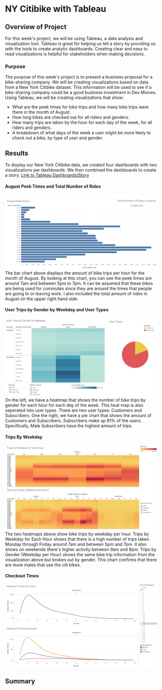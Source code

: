 # NY Citibike with Tableau

## Overview of Project
For this week's project, we will be using Tableau, a data analysis and visualization tool. Tableau is great for helping us tell a story by providing us with the tools to create analytic dashboards. Creating clear and easy to read visualizations is helpful for stakeholders when making decisions. 

### Purpose
The purpose of this week's project is to present a business proposal for a bike-sharing company. We will be creating visualizations based on data from a New York Citibike dataset. This information will be used to see if a bike-sharing company could be a good business investment in Des Moines. Using Tableau, we will be creating visualizations that show:
- What are the peek times for bike trips and how many bike trips were there in the month of August.
- How long bikes are checked out for all riders and genders.
- How many trips are taken by the hour for each day of the week, for all riders and genders.
- A breakdown of what days of the week a user might be more likely to check out a bike, by type of user and gender.

## Results

To display our New York Citibike data, we created four dashboards with two visualizations per dashboards. We then combined the dashboards to create a story. 
[Link to Tableau Dashboards/Story](https://public.tableau.com/views/NYC-Citibike-Challenge_16279379182660/NYCCitibikeAnalysis?:language=en-US&:display_count=n&:origin=viz_share_link)

#### August Peek Times and Total Number of Rides
![AugustOverview](/Resources/AugustOverview.PNG)
The bar chart above displays the amount of bike trips per hour for the month of August. By looking at this chart, you can see the peek times are around 7am and between 5pm to 7pm. It can be assumed that these bikes are being used for commutes since they are around the times that people are going to or leaving work. I also included the total amount of rides in August on the upper right hand side. 

#### User Trips by Gender by Weekday and User Types
![UserTypesbyGenderbyWeekday](/Resources/UserTypesbyGenderbyWeekday.PNG)
On the left, we have a heatmap that shows the number of bike trips by gender for each hour for each day of the week. This heat map is also seperated into user types. There are two user types: Customers and Subscribers. One the right, we have a pie chart that shows the amount of Customers and Subscribers. Subscribers make up 81% of the users. Specifically, Male Subscribers have the highest amount of trips. 

#### Trips By Weekday 
![TripsByWeekday](/Resources/TripsByWeekday.PNG)
The two heatmaps above show bike trips by weekday per hour. Trips by Weekday for Each Hour shows that there is a high number of trips taken Monday through Friday around 7am and between 5pm and 7pm. It also shows on weekends there's higher activity between 9am and 8pm. Trips by Gender (Weekday per Hour) shows the same bike trip information from the visualization above but broken out by gender. This chart confirms that there are more males that use the citi bikes. 

#### Checkout Times
![CheckoutTimes](/Resources/CheckoutTimes.PNG)


## Summary
